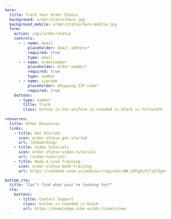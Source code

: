 ```yaml
---
hero:
  title: Track Your Order Status
  background: order/status/hero.jpg
  background_mobile: order/status/hero-mobile.jpg
  form:
    action: /api/order/status
    controls:
      - - name: email
          placeholder: Email address*
          required: true
          type: email
      - - name: ordernumber
          placeholder: Order number*
          required: true
          type: number
      - - name: zipcode
          placeholder: Shipping ZIP code*
          required: true
    buttons:
      - type: submit
        title: Track
        class: button is-not-uniform is-rounded is-black is-fullwidth
        
resources:
  title: Other Resources
  links:
    - title: Get Started
      icon: order-status-get-started
      url: /onboarding/
    - title: Video Tutorials
      icon: order-status-video-tutorials
      url: /video-tutorial/
    - title: Book a Live Training
      icon: order-status-book-training
      url: https://us02web.zoom.us/webinar/register/WN_oSFgELtCTj67ZgnGfdJ1wg

bottom_cta:
  title: "Can’t find what your’re looking for?"
  cta:
    buttons:
      - title: Contact Support
        class: button is-rounded is-black
        url: https://knowledge.vibe.us/kb-tickets/new
---
```


<Page />

<script setup>
import Page from '/@/views/order/Status/Index.vue'
</script>
